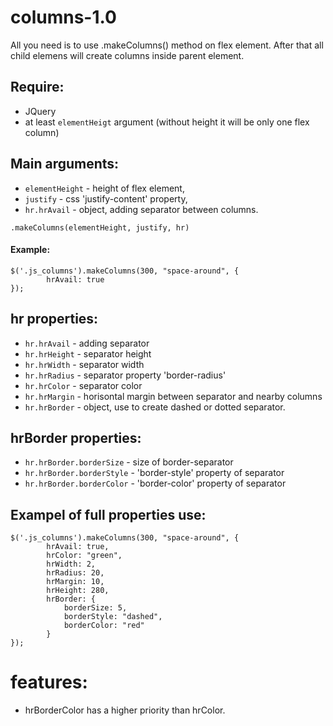 # columns-1.0
All you need is to use .makeColumns() method on flex element. After that all child elemens will create columns inside parent element.

## Require:
- JQuery
- at least `elementHeigt` argument (without height it will be only one flex column)

## Main arguments:
- `elementHeight` - height of flex element, 
- `justify` - css 'justify-content' property,
- `hr.hrAvail` - object, adding separator between columns.
```
.makeColumns(elementHeight, justify, hr)
```

#### Example:
```
$('.js_columns').makeColumns(300, "space-around", {
        hrAvail: true
});
```

## hr properties:
- `hr.hrAvail` - adding separator
- `hr.hrHeight` - separator height
- `hr.hrWidth` - separator width
- `hr.hrRadius` - separator property 'border-radius'
- `hr.hrColor` - separator color
- `hr.hrMargin` - horisontal margin between separator and nearby columns
- `hr.hrBorder` - object, use to create dashed or dotted separator.

## hrBorder properties:
- `hr.hrBorder.borderSize` - size of border-separator
- `hr.hrBorder.borderStyle` - 'border-style' property of separator
- `hr.hrBorder.borderColor` - 'border-color' property of separator

## Exampel of full properties use:
```
$('.js_columns').makeColumns(300, "space-around", {
        hrAvail: true,
        hrColor: "green",
        hrWidth: 2,
        hrRadius: 20,
        hrMargin: 10,
        hrHeight: 280,
        hrBorder: {
            borderSize: 5,
            borderStyle: "dashed",
            borderColor: "red"
        }
});
```

# features:
- hrBorderColor has a higher priority than hrColor.
